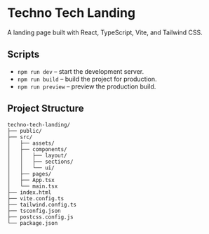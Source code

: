 # Techno Tech Landing

A landing page built with React, TypeScript, Vite, and Tailwind CSS.

## Scripts

- `npm run dev` – start the development server.
- `npm run build` – build the project for production.
- `npm run preview` – preview the production build.

## Project Structure

```
techno-tech-landing/
├── public/
├── src/
│   ├── assets/
│   ├── components/
│   │   ├── layout/
│   │   ├── sections/
│   │   └── ui/
│   ├── pages/
│   ├── App.tsx
│   └── main.tsx
├── index.html
├── vite.config.ts
├── tailwind.config.ts
├── tsconfig.json
├── postcss.config.js
└── package.json
```
